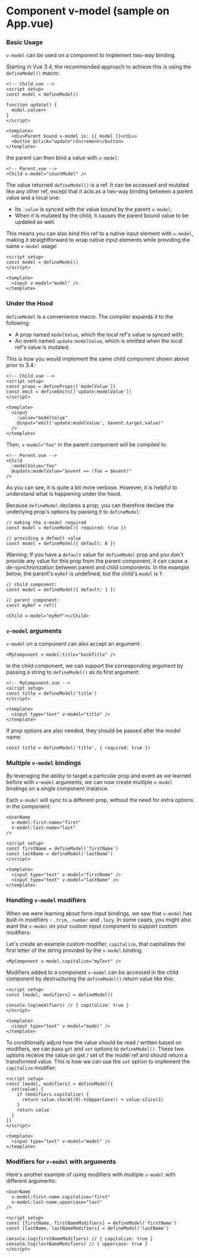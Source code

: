 <h1>Component v-model (sample on App.vue)</h1>

<h3>Basic Usage</h3>

`v-model` can be used on a component to implement two-way binding.

Starting in Vue 3.4, the recommended approach to achieve this is using the `defineModel()` macro:
```
<!-- Child.vue -->
<script setup>
const model = defineModel()

function update() {
  model.value++
}
</script>

<template>
  <div>Parent bound v-model is: {{ model }}</div>
  <button @click="update">Increment</button>
</template>
```

the parent can then bind a value with `v-model`:
```
<!-- Parent.vue -->
<Child v-model="countModel" />
```

The value returned `defineModel()` is a ref. It can be accessed and mutated like any other ref, except that it acts as a two-way binding between a parent value and a local one:
- Its `.value` is synced with the value bound by the parent `v-model`;
- When it is mutated by the child, it causes the parent bound value to be updated as well.

This means you can also bind this ref to a native input element with `v-model`, making it straightforward to wrap native input elements while providing the same `v-model` usage:
```
<script setup>
const model = defineModel()
</script>

<template>
  <input v-model="model" />
</template>
```

<h3>Under the Hood</h3>

`defineModel` is a convenience macro. The compiler expands it to the following:
- A prop named `modelValue`, which the local ref's value is synced with;
- An event named `update:modelValue`, which is emitted when the local ref's value is mutated.

This is how you would implement the same child component shown above prior to 3.4:
```
<!-- Child.vue -->
<script setup>
const props = defineProps(['modelValue'])
const emit = defineEmits(['update:modelValue'])
</script>

<template>
  <input
    :value="modelValue"
    @input="emit('update:modelValue', $event.target.value)"
  />
</template>
```

Then, `v-model="foo"` in the parent component will be compiled to:
```
<!-- Parent.vue -->
<Child
  :modelValue="foo"
  @update:modelValue="$event => (foo = $event)"
/>
```

As you can see, it is quite a bit more verbose. However, it is helpful to understand what is happening under the hood.

Because `defineModel` declares a prop, you can therefore declare the underlying prop's options by passing it to `defineModel`:
```
// making the v-model required
const model = defineModel({ required: true })

// providing a default value
const model = defineModel({ default: 0 })
```

Warning: If you have a `default` value for `defineModel` prop and you don't provide any value for this prop from the parent component, it can cause a de-synchronization between parent and child components. In the example below, the parent's `myRef` is undefined, but the child's `model` is 1:
```
// child component:
const model = defineModel({ default: 1 })

// parent component:
const myRef = ref()
```
```
<Child v-model="myRef"></Child>
```

<h3>

`v-model` arguments

</h3>

`v-model` on a component can also accept an argument:
```
<MyComponent v-model:title="bookTitle" />
```

In the child component, we can support the corresponding argument by passing a string to `defineModel()` as its first argument:
```
<!-- MyComponent.vue -->
<script setup>
const title = defineModel('title')
</script>

<template>
  <input type="text" v-model="title" />
</template>
```

If prop options are also needed, they should be passed after the model name:
```
const title = defineModel('title', { required: true })
```

<h3>

Multiple `v-model` bindings

</h3>

By leveraging the ability to target a particular prop and event as we learned before with `v-model` arguments, we can now create multiple `v-model` bindings on a single component instance.

Each `v-model` will sync to a different prop, without the need for extra options in the component:
```
<UserName
  v-model:first-name="first"
  v-model:last-name="last"
/>
```
```
<script setup>
const firstName = defineModel('firstName')
const lastName = defineModel('lastName')
</script>

<template>
  <input type="text" v-model="firstName" />
  <input type="text" v-model="lastName" />
</template>
```

<h3>

Handling `v-model` modifiers

</h3>

When we were learning about form input bindings, we saw that `v-model` has built-in modifiers - `.trim`, `.number` and `.lazy`. In some cases, you might also want the `v-model` on your custom input component to support custom modifiers.

Let's create an example custom modifier, `capitalize`, that capitalizes the first letter of the string provided by the `v-model` binding:
```
<MyComponent v-model.capitalize="myText" />
```

Modifiers added to a component `v-model` can be accessed in the child component by destructuring the `defineModel()` return value like this:
```
<script setup>
const [model, modifiers] = defineModel()

console.log(modifiers) // { capitalize: true }
</script>

<template>
  <input type="text" v-model="model" />
</template>
```

To conditionally adjust how the value should be read / written based on modifiers, we can pass `get` and `set` options to `defineModel()`. These two options receive the value on get / set of the model ref and should return a transformed value. This is how we can use the `set` option to implement the `capitalize` modifier:
```
<script setup>
const [model, modifiers] = defineModel({
  set(value) {
    if (modifiers.capitalize) {
      return value.charAt(0).toUpperCase() + value.slice(1)
    }
    return value
  }
})
</script>

<template>
  <input type="text" v-model="model" />
</template>
```

<h3>

Modifiers for `v-model` with arguments

</h3>

Here's another example of using modifiers with multiple `v-model` with different arguments:
```
<UserName
  v-model:first-name.capitalize="first"
  v-model:last-name.uppercase="last"
/>
```
```
<script setup>
const [firstName, firstNameModifiers] = defineModel('firstName')
const [lastName, lastNameModifiers] = defineModel('lastName')

console.log(firstNameModifiers) // { capitalize: true }
console.log(lastNameModifiers) // { uppercase: true }
</script>
```